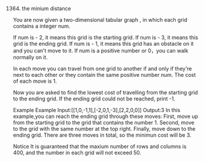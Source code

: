 1364. the minium distance

You are now given a two-dimensional tabular graph , in which each grid contains a integer num.

If num is - 2, it means this grid is the starting grid. If num is - 3, it means this grid is the ending grid. If num is - 1, it means this grid has an obstacle on it and you can't move to it. If num is a positive number or 0，you can walk normally on it.

In each move you can travel from one grid to another if and only if they're next to each other or they contain the same positive number num. The cost of each move is 1.

Now you are asked to find the lowest cost of travelling from the starting grid to the ending grid. If the ending grid could not be reached, print -1.

Example
Example
Input:[[1,0,-1,1],[-2,0,1,-3],[2,2,0,0]]
Output:3
In this example,you can reach the ending grid through these moves:
First, move up from the starting grid to the grid that contains the number 1. Second, move to the grid with the same number at the top right.
Finally, move down to the ending grid. There are three moves in total, so the minimun cost will be 3.

Notice
It is guaranteed that the maxium number of rows and columns is 400, and the number in each grid will not exceed 50.

